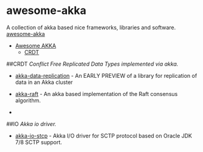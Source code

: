 # awesome-akka
A collection of akka based nice frameworks, libraries and software. [awesome-akka](https://github.com/hepin1989/awesome-akka)

- [Awesome AKKA](#awesome-akka)
    - [CRDT](#CRDT)
    
    
    

##CRDT
*Conflict Free Replicated Data Types implemented via akka.*
    
* [akka-data-replication](https://github.com/patriknw/akka-data-replication) - An EARLY PREVIEW of a library for replication of data in an Akka cluster
    
* [akka-raft](https://github.com/ktoso/akka-raft) - An akka based implementation of the Raft consensus algorithm.
* 
##IO
*Akka io driver.*

* [akka-io-stcp](https://github.com/arturopala/akka-io-sctp) - Akka I/O driver for SCTP protocol based on Oracle JDK 7/8 SCTP support.


